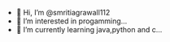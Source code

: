 - 👋 Hi, I’m @smritiagrawall112
- 👀 I’m interested in progamming...
- 🌱 I’m currently learning java,python and c...


<!---
smritiagrawall112/smritiagrawall112 is a ✨ special ✨ repository because its `README.md` (this file) appears on your GitHub profile.
You can click the Preview link to take a look at your changes.
--->
